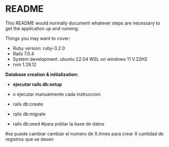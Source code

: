 
# README

  

This README would normally document whatever steps are necessary to get the
application up and running.

Things you may want to cover:

 * Ruby version: ruby-3.2.0
 * Rails 7.0.4
 * System development: ubuntu 22.04 WSL on windows 11 V.22H2
* rvm 1.29.12

 **Database creation & initialization:**

 * **ejecutar rails db:setup**

 * o ejecutar manualmente cada instruccion:
 * rails db:create 
 * rails db:migrate 
 * rails db:seed #para poblar la base
   de datos

#se puede cambiar cambiar el numero de X.times para crear X cantidad de registros que se desen